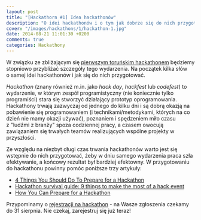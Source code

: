 ```yaml
---
layout: post
title: "[Hackathorn #1] Idea hackathonów"
description: "O idei hackathonów i o tym jak dobrze się do nich przygotować."
cover: "/images/hackathons/1/hackathon-1.jpg"
date: 2014-08-21 11:01:30 +0200
comments: true
categories: Hackathony
---
```

W&nbsp;związku ze zbliżającym się <a href="{{ root_url }}/news/2014/08/19/torun-hackathon-1-meetup-challenge/">pierwszym toruńskim hackathonem</a> będziemy stopniowo przybliżać szczegóły tego wydarzenia. Na początek kilka słów o&nbsp;samej idei hackathonów i&nbsp;jak się do nich przygotować.

*Hackathon* (znany również m.in. jako *hack day*, *hackfest* lub *codefest*) to wydarzenie, w&nbsp;którym zespół programistyczny (nie koniecznie tylko programiści) stara się stworzyć działający prototyp oprogramowania. Hackathony trwają zazwyczaj od jednego do kilku dni i&nbsp;są dobrą okazją na pobawienie się programowaniem (i&nbsp;technikami/metodykami, których na co dzień nie mamy okazji używać), poznaniem i&nbsp;spędzeniem miło czasu z&nbsp;"ludźmi z branży" spoza codziennej pracy, a&nbsp;czasem owocują zawiązaniem się trwałych teamów realizujących wspólne projekty w przyszłości. 

Ze względu na niezbyt długi czas trwania hackathonów warto jest się wstępnie do nich przygotować, żeby w dniu samego wydarzenia praca szła efektywanie, a&nbsp;końcowy rezultat był bardziej efektowny. W&nbsp;przygotowaniu do hackathonu powinny pomóc poniższe trzy artykuły:

<ul>
  <li><a href="http://blog.onemonthrails.com/4-things-you-can-do-to-prepare-for-your-first-hackathon/" target="_blank">4 Things You Should Do To Prepare for a&nbsp;Hackathon</a></li>
  <li><a href="http://thenextweb.com/dd/2012/04/14/hackathon-survival-guide-9-things-to-make-the-most-of-a-hack-event/" target="_blank">Hackathon survival guide: 9 things to make the most of a&nbsp;hack event</a></li>
  <li><a href="http://sendgrid.com/blog/prepare-hackathon/" target="_blank">How You Can Prepare for a&nbsp;Hackathon</a></li>
</ul>

Przypominamy o&nbsp;<a href="http://www.meetup.com/Torun-JUG/events/201836452/" target="_blank">rejestracji na hackathon</a> - na Wasze zgłoszenia czekamy do 31 sierpnia. Nie czekaj, zarejestruj się już teraz!